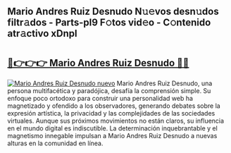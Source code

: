 ## Mario Andres Ruiz Desnudo N𝚞𝚎vos desn𝚞dos filtr𝚊dos - Parts-pI9 F𝚘tos vid𝚎o - C𝚘ntenido atr𝚊ctivo xDnpl

# <h2><a href="http://mb85dqb.tromn.icu/?c=Mario+Andres+Ruiz+Desnudo">🔗👉👉👉 Mario Andres Ruiz Desnudo 🔗🔗</a></h2>

[![Mario Andres Ruiz Desnudo nuevo](https://i.imgur.com/pEAQMta.gif)](http://mb85dqb.tromn.icu/?c=Mario+Andres+Ruiz+Desnudo)
Mario Andres Ruiz Desnudo, una persona multifacética y paradójica, desafía la comprensión simple. Su enfoque poco ortodoxo para construir una personalidad web ha magnetizado y ofendido a los observadores, generando debates sobre la expresión artística, la privacidad y las complejidades de las sociedades virtuales. Aunque sus próximos movimientos no están claros, su influencia en el mundo digital es indiscutible. La determinación inquebrantable y el magnetismo innegable impulsan a Mario Andres Ruiz Desnudo a nuevas alturas en la comunidad en línea.
